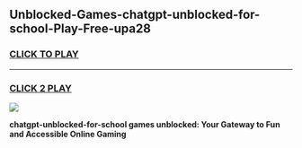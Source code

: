 
## Unblocked-Games-chatgpt-unblocked-for-school-Play-Free-upa28
<h3>
<a href="https://premium76.site?title=chatgpt-unblocked-for-school&ref=10A">CLICK TO PLAY</a></h3>
<hr>

<h3>
<a href="https://premium76.site?title=chatgpt-unblocked-for-school&ref=10A">CLICK 2 PLAY</a>
  
</h3>

<a href="https://premium76.site?title=chatgpt-unblocked-for-school&ref=10A"><img src="https://clearcache.store/games.png"></a>


**chatgpt-unblocked-for-school games unblocked: Your Gateway to Fun and Accessible Online Gaming**
